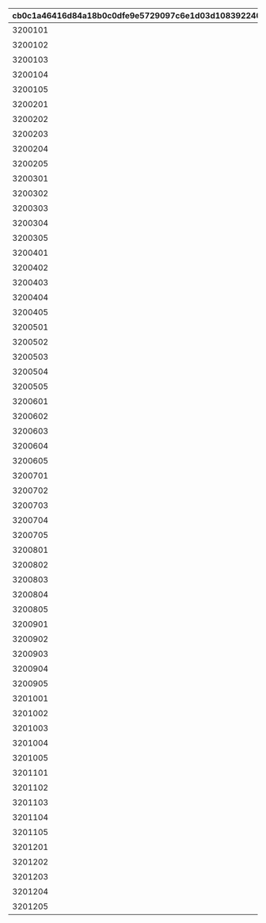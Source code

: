 |cb0c1a46416d84a18b0c0dfe9e5729097c6e1d03d10839224020e1c15763be28|af8b07e526b8a1bb52ae79836e8e7a3ae5fe3f6b36bc91d023c8b02c7f843531|3cfe7425471655419a4bd0e93e9cbc68c2072989d8e253cb8c641b8961781702|44ec9add8b8515e1d96ab7cebfff28e1124a74ea5556d9f9930cac7a6e5615be|d3ff295d39dece79919ba14e0043224594c085d00d90061c5b3f1cc976c4ca81|958d86bfd9de2aec4ff620a3b758c1dcf679826dbf949a04b770261cdb5caaff|0d9685c66191307d91e42b53660d0ee7da1a1c2b809bc61d4cade83889da9016|5217d310822904ecb4c9c5295a1521f68c4a1ede4a0003a84e068132936f8242|d7657bbd0b7bd23112faaaeebe834c4b9e6dd9fba6fb3e99307bc10e72e0e3d7|f890eca3195ff860bd8f9d9e3e9a2bf42e8e05292c0ee2aff5382b2b57828a1d|8a41c205bcc098c370fc62fb62120d44c99ba2e7edbf56e13068d21852997863|11a1df35859282668c9fb59a5faede776d8993fb8dd24449b2496bfa27d9f06c|14bdc45896753e1f0582136d5823700b9b7de2a6964edacc6747b616d662f0ce|fbf48c5707bdb8c3bc62582c121f874b95dc1daaa738df86ec2671e3d185e2d3|95ba0abdbfe47b04daeb24b89b24084b08a317a3a7c7ce6e222e898d0085b7f1|
| --- | --- | --- | --- | --- | --- | --- | --- | --- | --- | --- | --- | --- | --- | --- |
|3200101|1|1st Round Clear！|2030/04/01 14:59:59|1004110|0|32001001|スペシャルダンジョンを1回登頂しよう|0|1|80001|32001|2015/04/01 15:00:00|603|0|
|3200102|2|2nd Round Clear！|2030/04/01 14:59:59|1004110|0|32001002|スペシャルダンジョンを2回登頂しよう|0|1|80001|32001|2015/04/01 15:00:00|603|0|
|3200103|3|3rd Round Clear！|2030/04/01 14:59:59|1004110|0|32001003|スペシャルダンジョンを3回登頂しよう|0|1|80001|32001|2015/04/01 15:00:00|603|0|
|3200104|4|4th Round Clear！|2030/04/01 14:59:59|1004110|0|32001004|スペシャルダンジョンを4回登頂しよう|0|1|80001|32001|2015/04/01 15:00:00|603|0|
|3200105|5|CONQUEST！|2030/04/01 14:59:59|1004110|0|32001005|スペシャルダンジョンを5回登頂しよう|0|1|80001|32001|2015/04/01 15:00:00|603|0|
|3200201|1|1st Round Clear！|2030/04/01 14:59:59|1004110|0|32001001|スペシャルダンジョンを1回登頂しよう|0|1|80001|32002|2015/04/01 15:00:00|603|0|
|3200202|2|2nd Round Clear！|2030/04/01 14:59:59|1004110|0|32001002|スペシャルダンジョンを2回登頂しよう|0|1|80001|32002|2015/04/01 15:00:00|603|0|
|3200203|3|3rd Round Clear！|2030/04/01 14:59:59|1004110|0|32001003|スペシャルダンジョンを3回登頂しよう|0|1|80001|32002|2015/04/01 15:00:00|603|0|
|3200204|4|4th Round Clear！|2030/04/01 14:59:59|1004110|0|32001004|スペシャルダンジョンを4回登頂しよう|0|1|80001|32002|2015/04/01 15:00:00|603|0|
|3200205|5|CONQUEST！|2030/04/01 14:59:59|1004110|0|32001005|スペシャルダンジョンを5回登頂しよう|0|1|80001|32002|2015/04/01 15:00:00|603|0|
|3200301|1|1st Round Clear！|2030/04/01 14:59:59|1004110|0|32001001|スペシャルダンジョンを1回登頂しよう|0|1|80001|32003|2015/04/01 15:00:00|603|0|
|3200302|2|2nd Round Clear！|2030/04/01 14:59:59|1004110|0|32001002|スペシャルダンジョンを2回登頂しよう|0|1|80001|32003|2015/04/01 15:00:00|603|0|
|3200303|3|3rd Round Clear！|2030/04/01 14:59:59|1004110|0|32001003|スペシャルダンジョンを3回登頂しよう|0|1|80001|32003|2015/04/01 15:00:00|603|0|
|3200304|4|4th Round Clear！|2030/04/01 14:59:59|1004110|0|32001004|スペシャルダンジョンを4回登頂しよう|0|1|80001|32003|2015/04/01 15:00:00|603|0|
|3200305|5|CONQUEST！|2030/04/01 14:59:59|1004110|0|32001005|スペシャルダンジョンを5回登頂しよう|0|1|80001|32003|2015/04/01 15:00:00|603|0|
|3200401|1|1st Round Clear！|2030/04/01 14:59:59|1004110|0|32001001|スペシャルダンジョンを1回登頂しよう|0|1|80001|32004|2015/04/01 15:00:00|603|0|
|3200402|2|2nd Round Clear！|2030/04/01 14:59:59|1004110|0|32001002|スペシャルダンジョンを2回登頂しよう|0|1|80001|32004|2015/04/01 15:00:00|603|0|
|3200403|3|3rd Round Clear！|2030/04/01 14:59:59|1004110|0|32001003|スペシャルダンジョンを3回登頂しよう|0|1|80001|32004|2015/04/01 15:00:00|603|0|
|3200404|4|4th Round Clear！|2030/04/01 14:59:59|1004110|0|32001004|スペシャルダンジョンを4回登頂しよう|0|1|80001|32004|2015/04/01 15:00:00|603|0|
|3200405|5|CONQUEST！|2030/04/01 14:59:59|1004110|0|32001005|スペシャルダンジョンを5回登頂しよう|0|1|80001|32004|2015/04/01 15:00:00|603|0|
|3200501|1|1st Round Clear！|2030/04/01 14:59:59|1004110|0|32001001|スペシャルダンジョンを1回登頂しよう|0|1|80001|32005|2015/04/01 15:00:00|603|0|
|3200502|2|2nd Round Clear！|2030/04/01 14:59:59|1004110|0|32001002|スペシャルダンジョンを2回登頂しよう|0|1|80001|32005|2015/04/01 15:00:00|603|0|
|3200503|3|3rd Round Clear！|2030/04/01 14:59:59|1004110|0|32001003|スペシャルダンジョンを3回登頂しよう|0|1|80001|32005|2015/04/01 15:00:00|603|0|
|3200504|4|4th Round Clear！|2030/04/01 14:59:59|1004110|0|32001004|スペシャルダンジョンを4回登頂しよう|0|1|80001|32005|2015/04/01 15:00:00|603|0|
|3200505|5|CONQUEST！|2030/04/01 14:59:59|1004110|0|32001005|スペシャルダンジョンを5回登頂しよう|0|1|80001|32005|2015/04/01 15:00:00|603|0|
|3200601|1|1st Round Clear！|2030/04/01 14:59:59|1004110|0|32001001|スペシャルダンジョンを1回登頂しよう|0|1|80001|32006|2015/04/01 15:00:00|603|0|
|3200602|2|2nd Round Clear！|2030/04/01 14:59:59|1004110|0|32001002|スペシャルダンジョンを2回登頂しよう|0|1|80001|32006|2015/04/01 15:00:00|603|0|
|3200603|3|3rd Round Clear！|2030/04/01 14:59:59|1004110|0|32001003|スペシャルダンジョンを3回登頂しよう|0|1|80001|32006|2015/04/01 15:00:00|603|0|
|3200604|4|4th Round Clear！|2030/04/01 14:59:59|1004110|0|32001004|スペシャルダンジョンを4回登頂しよう|0|1|80001|32006|2015/04/01 15:00:00|603|0|
|3200605|5|CONQUEST！|2030/04/01 14:59:59|1004110|0|32001005|スペシャルダンジョンを5回登頂しよう|0|1|80001|32006|2015/04/01 15:00:00|603|0|
|3200701|1|1st Round Clear！|2030/04/01 14:59:59|1004110|0|32001001|スペシャルダンジョンを1回登頂しよう|0|1|80001|32007|2015/04/01 15:00:00|603|0|
|3200702|2|2nd Round Clear！|2030/04/01 14:59:59|1004110|0|32001002|スペシャルダンジョンを2回登頂しよう|0|1|80001|32007|2015/04/01 15:00:00|603|0|
|3200703|3|3rd Round Clear！|2030/04/01 14:59:59|1004110|0|32001003|スペシャルダンジョンを3回登頂しよう|0|1|80001|32007|2015/04/01 15:00:00|603|0|
|3200704|4|4th Round Clear！|2030/04/01 14:59:59|1004110|0|32001004|スペシャルダンジョンを4回登頂しよう|0|1|80001|32007|2015/04/01 15:00:00|603|0|
|3200705|5|CONQUEST！|2030/04/01 14:59:59|1004110|0|32001005|スペシャルダンジョンを5回登頂しよう|0|1|80001|32007|2015/04/01 15:00:00|603|0|
|3200801|1|1st Round Clear！|2030/04/01 14:59:59|1004110|0|32001001|スペシャルダンジョンを1回登頂しよう|0|1|80001|32008|2015/04/01 15:00:00|603|0|
|3200802|2|2nd Round Clear！|2030/04/01 14:59:59|1004110|0|32001002|スペシャルダンジョンを2回登頂しよう|0|1|80001|32008|2015/04/01 15:00:00|603|0|
|3200803|3|3rd Round Clear！|2030/04/01 14:59:59|1004110|0|32001003|スペシャルダンジョンを3回登頂しよう|0|1|80001|32008|2015/04/01 15:00:00|603|0|
|3200804|4|4th Round Clear！|2030/04/01 14:59:59|1004110|0|32001004|スペシャルダンジョンを4回登頂しよう|0|1|80001|32008|2015/04/01 15:00:00|603|0|
|3200805|5|CONQUEST！|2030/04/01 14:59:59|1004110|0|32001005|スペシャルダンジョンを5回登頂しよう|0|1|80001|32008|2015/04/01 15:00:00|603|0|
|3200901|1|1st Round Clear！|2030/04/01 14:59:59|1004110|0|32001001|スペシャルダンジョンを1回登頂しよう|0|1|80001|32009|2015/04/01 15:00:00|603|0|
|3200902|2|2nd Round Clear！|2030/04/01 14:59:59|1004110|0|32001002|スペシャルダンジョンを2回登頂しよう|0|1|80001|32009|2015/04/01 15:00:00|603|0|
|3200903|3|3rd Round Clear！|2030/04/01 14:59:59|1004110|0|32001003|スペシャルダンジョンを3回登頂しよう|0|1|80001|32009|2015/04/01 15:00:00|603|0|
|3200904|4|4th Round Clear！|2030/04/01 14:59:59|1004110|0|32001004|スペシャルダンジョンを4回登頂しよう|0|1|80001|32009|2015/04/01 15:00:00|603|0|
|3200905|5|CONQUEST！|2030/04/01 14:59:59|1004110|0|32001005|スペシャルダンジョンを5回登頂しよう|0|1|80001|32009|2015/04/01 15:00:00|603|0|
|3201001|1|1st Round Clear！|2030/04/01 14:59:59|1004110|0|32001001|スペシャルダンジョンを1回登頂しよう|0|1|80001|32010|2015/04/01 15:00:00|603|0|
|3201002|2|2nd Round Clear！|2030/04/01 14:59:59|1004110|0|32001002|スペシャルダンジョンを2回登頂しよう|0|1|80001|32010|2015/04/01 15:00:00|603|0|
|3201003|3|3rd Round Clear！|2030/04/01 14:59:59|1004110|0|32001003|スペシャルダンジョンを3回登頂しよう|0|1|80001|32010|2015/04/01 15:00:00|603|0|
|3201004|4|4th Round Clear！|2030/04/01 14:59:59|1004110|0|32001004|スペシャルダンジョンを4回登頂しよう|0|1|80001|32010|2015/04/01 15:00:00|603|0|
|3201005|5|CONQUEST！|2030/04/01 14:59:59|1004110|0|32001005|スペシャルダンジョンを5回登頂しよう|0|1|80001|32010|2015/04/01 15:00:00|603|0|
|3201101|1|1st Round Clear！|2030/04/01 14:59:59|1004110|0|32001001|スペシャルダンジョンを1回登頂しよう|0|1|80001|32011|2015/04/01 15:00:00|603|0|
|3201102|2|2nd Round Clear！|2030/04/01 14:59:59|1004110|0|32001002|スペシャルダンジョンを2回登頂しよう|0|1|80001|32011|2015/04/01 15:00:00|603|0|
|3201103|3|3rd Round Clear！|2030/04/01 14:59:59|1004110|0|32001003|スペシャルダンジョンを3回登頂しよう|0|1|80001|32011|2015/04/01 15:00:00|603|0|
|3201104|4|4th Round Clear！|2030/04/01 14:59:59|1004110|0|32001004|スペシャルダンジョンを4回登頂しよう|0|1|80001|32011|2015/04/01 15:00:00|603|0|
|3201105|5|CONQUEST！|2030/04/01 14:59:59|1004110|0|32001005|スペシャルダンジョンを5回登頂しよう|0|1|80001|32011|2015/04/01 15:00:00|603|0|
|3201201|1|1st Round Clear！|2030/04/01 14:59:59|1004110|0|32001001|スペシャルダンジョンを1回登頂しよう|0|1|80001|32012|2015/04/01 15:00:00|603|0|
|3201202|2|2nd Round Clear！|2030/04/01 14:59:59|1004110|0|32001002|スペシャルダンジョンを2回登頂しよう|0|1|80001|32012|2015/04/01 15:00:00|603|0|
|3201203|3|3rd Round Clear！|2030/04/01 14:59:59|1004110|0|32001003|スペシャルダンジョンを3回登頂しよう|0|1|80001|32012|2015/04/01 15:00:00|603|0|
|3201204|4|4th Round Clear！|2030/04/01 14:59:59|1004110|0|32001004|スペシャルダンジョンを4回登頂しよう|0|1|80001|32012|2015/04/01 15:00:00|603|0|
|3201205|5|CONQUEST！|2030/04/01 14:59:59|1004110|0|32001005|スペシャルダンジョンを5回登頂しよう|0|1|80001|32012|2015/04/01 15:00:00|603|0|